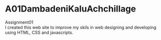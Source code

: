 # A01DambadeniKaluAchchillage
Assignment01 <br>
I created this web site to improve my skils in web designing and developing using HTML, CSS and javascripts. 

